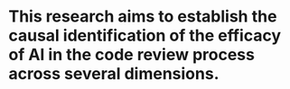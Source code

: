 # This research aims to establish the causal identification of the efficacy of AI in the code review process across several dimensions.
